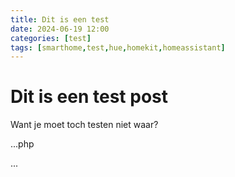 ```yaml
---
title: Dit is een test
date: 2024-06-19 12:00
categories: [test]
tags: [smarthome,test,hue,homekit,homeassistant]
---
```


# Dit is een test post

Want je moet toch testen niet waar?

...php
<?php ?>
...